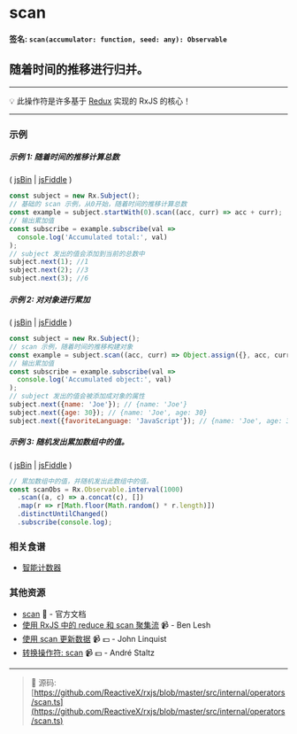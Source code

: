 # scan

#### 签名: `scan(accumulator: function, seed: any): Observable`

## 随着时间的推移进行归并。

---

:bulb: 此操作符是许多基于 [Redux](http://redux.js.org) 实现的 RxJS 的核心！

---

### 示例

##### 示例 1: 随着时间的推移计算总数

( [jsBin](http://jsbin.com/kozidakose/1/edit?js,console) |
[jsFiddle](https://jsfiddle.net/btroncone/d2g2a2c6/) )

```js
const subject = new Rx.Subject();
// 基础的 scan 示例，从0开始，随着时间的推移计算总数
const example = subject.startWith(0).scan((acc, curr) => acc + curr);
// 输出累加值
const subscribe = example.subscribe(val =>
  console.log('Accumulated total:', val)
);
// subject 发出的值会添加到当前的总数中
subject.next(1); //1
subject.next(2); //3
subject.next(3); //6
```

##### 示例 2: 对对象进行累加

( [jsBin](http://jsbin.com/fusunoguqu/1/edit?js,console) |
[jsFiddle](https://jsfiddle.net/btroncone/36rbu38b/) )

```js
const subject = new Rx.Subject();
// scan 示例，随着时间的推移构建对象
const example = subject.scan((acc, curr) => Object.assign({}, acc, curr), {});
// 输出累加值
const subscribe = example.subscribe(val =>
  console.log('Accumulated object:', val)
);
// subject 发出的值会被添加成对象的属性
subject.next({name: 'Joe'}); // {name: 'Joe'}
subject.next({age: 30}); // {name: 'Joe', age: 30}
subject.next({favoriteLanguage: 'JavaScript'}); // {name: 'Joe', age: 30, favoriteLanguage: 'JavaScript'}
```

##### 示例 3: 随机发出累加数组中的值。

( [jsBin](http://jsbin.com/mudolideqo/1/edit?js,console) |
[jsFiddle](https://jsfiddle.net/btroncone/afjgf4tz/) )

```js
// 累加数组中的值，并随机发出此数组中的值。
const scanObs = Rx.Observable.interval(1000)
  .scan((a, c) => a.concat(c), [])
  .map(r => r[Math.floor(Math.random() * r.length)])
  .distinctUntilChanged()
  .subscribe(console.log);
```

### 相关食谱

* [智能计数器](../../recipes/smartcounter.md)

### 其他资源

* [scan](http://cn.rx.js.org/class/es6/Observable.js~Observable.html#instance-method-scan) :newspaper: - 官方文档
* [使用 RxJS 中的 reduce 和 scan 聚集流](https://egghead.io/lessons/rxjs-aggregating-streams-with-reduce-and-scan-using-rxjs) :video_camera: - Ben Lesh
* [使用 scan 更新数据](https://egghead.io/lessons/rxjs-updating-data-with-scan?course=step-by-step-async-javascript-with-rxjs) :video_camera: :dollar: - John Linquist
* [转换操作符: scan](https://egghead.io/lessons/rxjs-transformation-operator-scan?course=rxjs-beyond-the-basics-operators-in-depth) :video_camera: :dollar: - André Staltz

---
> :file_folder: 源码:  [https://github.com/ReactiveX/rxjs/blob/master/src/internal/operators/scan.ts](https://github.com/ReactiveX/rxjs/blob/master/src/internal/operators/scan.ts)
